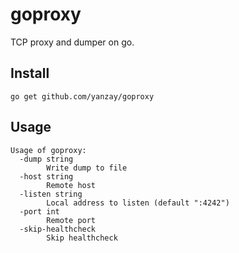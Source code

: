 # goproxy

TCP proxy and dumper on go.

## Install

```
go get github.com/yanzay/goproxy
```

## Usage

```
Usage of goproxy:
  -dump string
    	Write dump to file
  -host string
    	Remote host
  -listen string
    	Local address to listen (default ":4242")
  -port int
    	Remote port
  -skip-healthcheck
    	Skip healthcheck
```
